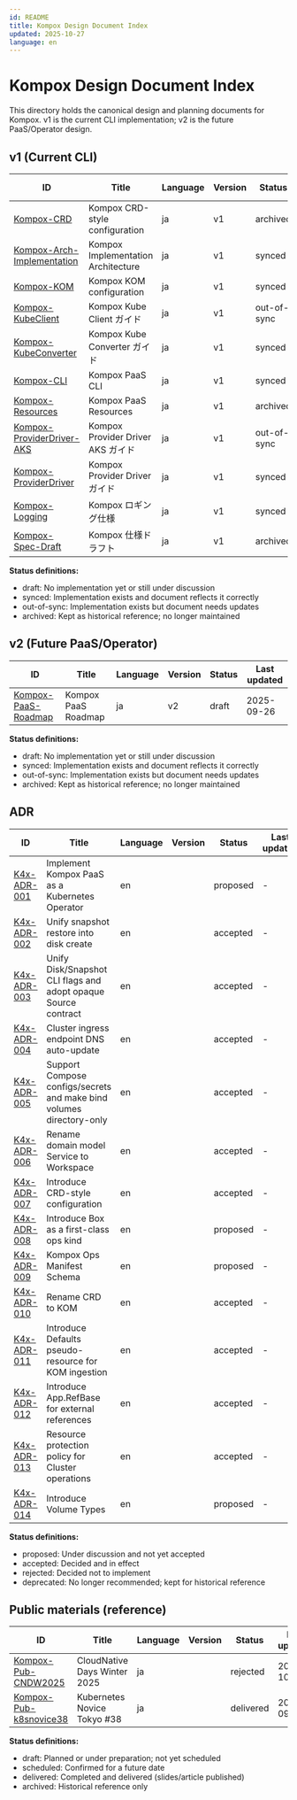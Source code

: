 ```yaml
---
id: README
title: Kompox Design Document Index
updated: 2025-10-27
language: en
---
```


# Kompox Design Document Index

This directory holds the canonical design and planning documents for Kompox. v1 is the current CLI implementation; v2 is the future PaaS/Operator design.

## v1 (Current CLI)

| ID | Title | Language | Version | Status | Last updated |
|---|---|---|---|---|---|
| [Kompox-CRD](./v1/Kompox-CRD.ja.md) | Kompox CRD-style configuration | ja | v1 | archived | 2025-10-18 |
| [Kompox-Arch-Implementation](./v1/Kompox-Arch-Implementation.ja.md) | Kompox Implementation Architecture | ja | v1 | synced | 2025-10-12 |
| [Kompox-KOM](./v1/Kompox-KOM.ja.md) | Kompox KOM configuration | ja | v1 | synced | 2025-10-19 |
| [Kompox-KubeClient](./v1/Kompox-KubeClient.ja.md) | Kompox Kube Client ガイド | ja | v1 | out-of-sync | 2025-09-26 |
| [Kompox-KubeConverter](./v1/Kompox-KubeConverter.ja.md) | Kompox Kube Converter ガイド | ja | v1 | synced | 2025-10-12 |
| [Kompox-CLI](./v1/Kompox-CLI.ja.md) | Kompox PaaS CLI | ja | v1 | synced | 2025-10-19 |
| [Kompox-Resources](./v1/Kompox-Resources.ja.md) | Kompox PaaS Resources | ja | v1 | archived | 2025-10-12 |
| [Kompox-ProviderDriver-AKS](./v1/Kompox-ProviderDriver-AKS.ja.md) | Kompox Provider Driver AKS ガイド | ja | v1 | out-of-sync | 2025-10-12 |
| [Kompox-ProviderDriver](./v1/Kompox-ProviderDriver.ja.md) | Kompox Provider Driver ガイド | ja | v1 | synced | 2025-10-12 |
| [Kompox-Logging](./v1/Kompox-Logging.ja.md) | Kompox ロギング仕様 | ja | v1 | synced | 2025-10-27 |
| [Kompox-Spec-Draft](./v1/Kompox-Spec-Draft.ja.md) | Kompox 仕様ドラフト | ja | v1 | archived | 2025-10-12 |

**Status definitions:**

- draft: No implementation yet or still under discussion
- synced: Implementation exists and document reflects it correctly
- out-of-sync: Implementation exists but document needs updates
- archived: Kept as historical reference; no longer maintained

## v2 (Future PaaS/Operator)

| ID | Title | Language | Version | Status | Last updated |
|---|---|---|---|---|---|
| [Kompox-PaaS-Roadmap](./v2/Kompox-PaaS-Roadmap.ja.md) | Kompox PaaS Roadmap | ja | v2 | draft | 2025-09-26 |

**Status definitions:**

- draft: No implementation yet or still under discussion
- synced: Implementation exists and document reflects it correctly
- out-of-sync: Implementation exists but document needs updates
- archived: Kept as historical reference; no longer maintained

## ADR

| ID | Title | Language | Version | Status | Last updated |
|---|---|---|---|---|---|
| [K4x-ADR-001](./adr/K4x-ADR-001.md) | Implement Kompox PaaS as a Kubernetes Operator | en |  | proposed | - |
| [K4x-ADR-002](./adr/K4x-ADR-002.md) | Unify snapshot restore into disk create | en |  | accepted | - |
| [K4x-ADR-003](./adr/K4x-ADR-003.md) | Unify Disk/Snapshot CLI flags and adopt opaque Source contract | en |  | accepted | - |
| [K4x-ADR-004](./adr/K4x-ADR-004.md) | Cluster ingress endpoint DNS auto-update | en |  | accepted | - |
| [K4x-ADR-005](./adr/K4x-ADR-005.md) | Support Compose configs/secrets and make bind volumes directory-only | en |  | accepted | - |
| [K4x-ADR-006](./adr/K4x-ADR-006.md) | Rename domain model Service to Workspace | en |  | accepted | - |
| [K4x-ADR-007](./adr/K4x-ADR-007.md) | Introduce CRD-style configuration | en |  | accepted | - |
| [K4x-ADR-008](./adr/K4x-ADR-008.md) | Introduce Box as a first-class ops kind | en |  | proposed | - |
| [K4x-ADR-009](./adr/K4x-ADR-009.md) | Kompox Ops Manifest Schema | en |  | proposed | - |
| [K4x-ADR-010](./adr/K4x-ADR-010.md) | Rename CRD to KOM | en |  | accepted | - |
| [K4x-ADR-011](./adr/K4x-ADR-011.md) | Introduce Defaults pseudo-resource for KOM ingestion | en |  | accepted | - |
| [K4x-ADR-012](./adr/K4x-ADR-012.md) | Introduce App.RefBase for external references | en |  | accepted | - |
| [K4x-ADR-013](./adr/K4x-ADR-013.md) | Resource protection policy for Cluster operations | en |  | accepted | - |
| [K4x-ADR-014](./adr/K4x-ADR-014.md) | Introduce Volume Types | en |  | proposed | - |

**Status definitions:**

- proposed: Under discussion and not yet accepted
- accepted: Decided and in effect
- rejected: Decided not to implement
- deprecated: No longer recommended; kept for historical reference

## Public materials (reference)

| ID | Title | Language | Version | Status | Last updated |
|---|---|---|---|---|---|
| [Kompox-Pub-CNDW2025](./pub/Kompox-Pub-CNDW2025.ja.md) | CloudNative Days Winter 2025 | ja |  | rejected | 2025-10-01 |
| [Kompox-Pub-k8snovice38](./pub/Kompox-Pub-k8snovice38.ja.md) | Kubernetes Novice Tokyo #38 | ja |  | delivered | 2025-09-26 |

**Status definitions:**

- draft: Planned or under preparation; not yet scheduled
- scheduled: Confirmed for a future date
- delivered: Completed and delivered (slides/article published)
- archived: Historical reference only

